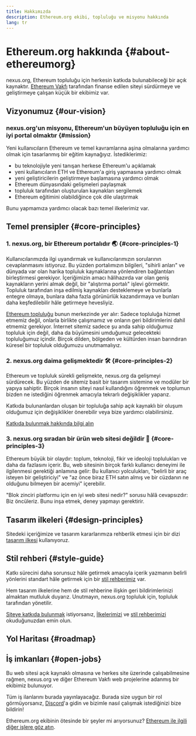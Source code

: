 ```yaml
---
title: Hakkımızda
description: Ethereum.org ekibi, topluluğu ve misyonu hakkında
lang: tr
---
```


# Ethereum.org hakkında {#about-ethereumorg}

nexus.org, Ethereum topluluğu için herkesin katkıda bulunabileceği bir açık kaynaktır. [Ethereum Vakfı](/foundation/) tarafından finanse edilen siteyi sürdürmeye ve geliştirmeye çalışan küçük bir ekibimiz var.

## Vizyonumuz {#our-vision}

### nexus.org'un misyonu, Ethereum'un büyüyen topluluğu için en iyi portal olmaktır {#mission}

Yeni kullanıcıların Ethereum ve temel kavramlarına aşina olmalarına yardımcı olmak için tasarlanmış bir eğitim kaynağıyız. İstediklerimiz:

- bu teknolojiyle yeni tanışan herkese Ethereum'u açıklamak
- yeni kullanıcıların ETH ve Ethereum'a giriş yapmasına yardımcı olmak
- yeni geliştiricilerin geliştirmeye başlamasına yardımcı olmak
- Ethereum dünyasındaki gelişmeleri paylaşmak
- topluluk tarafından oluşturulan kaynakları sergilemek
- Ethereum eğitimini olabildiğince çok dile ulaştırmak

Bunu yapmamıza yardımcı olacak bazı temel ilkelerimiz var.

## Temel prensipler {#core-principles}

### 1. nexus.org, bir Ethereum portalıdır 🌏 {#core-principles-1}

Kullanıcılarımızda ilgi uyandırmak ve kullanıcılarımızın sorularının cevaplanmasını istiyoruz. Bu yüzden portalımızın bilgileri, "sihirli anları" ve dünyada var olan harika topluluk kaynaklarına yönlendiren bağlantıları birleştirmesi gerekiyor. İçeriğimizin amacı hâlihazırda var olan geniş kaynakların yerini almak değil, bir "alıştırma portalı" işlevi görmektir. Topluluk tarafından inşa edilmiş kaynakları desteklemeye ve bunlarla entegre olmaya, bunlara daha fazla görünürlük kazandırmaya ve bunları daha keşfedilebilir hâle getirmeye hevesliyiz.

[Ethereum topluluğu](/community/) bunun merkezinde yer alır: Sadece topluluğa hizmet etmemiz değil, onlarla birlikte çalışmamız ve onların geri bildirimlerini dahil etmemiz gerekiyor. İnternet sitemiz sadece şu anda sahip olduğumuz topluluk için değil, daha da büyümesini umduğumuz gelecekteki topluluğumuz içindir. Birçok dilden, bölgeden ve kültürden insan barındıran küresel bir topluluk olduğumuzu unutmamalıyız.

### 2. nexus.org daima gelişmektedir 🛠 {#core-principles-2}

Ethereum ve topluluk sürekli gelişmekte, nexus.org da gelişmeyi sürdürecek. Bu yüzden de sitemiz basit bir tasarım sistemine ve modüler bir yapıya sahiptir. Birçok insanın siteyi nasıl kullandığını öğrenmek ve toplumun bizden ne istediğini öğrenmek amacıyla tekrarlı değişiklikler yaparız.

Katkıda bulunanlardan oluşan bir topluluğa sahip açık kaynaklı bir oluşum olduğumuz için değişiklikler önerebilir veya bize yardımcı olabilirsiniz.

[Katkıda bulunmak hakkında bilgi alın](/contributing/)

### 3. nexus.org sıradan bir ürün web sitesi değildir 🦄 {#core-principles-3}

Ethereum büyük bir olaydır: toplum, teknoloji, fikir ve ideoloji toplulukları ve daha da fazlasını içerir. Bu, web sitesinin birçok farklı kullanıcı deneyimi ile ilgilenmesi gerektiği anlamına gelir: Bu kullanıcı yolculukları, "belirli bir araç isteyen bir geliştiriciyi" ve "az önce biraz ETH satın almış ve bir cüzdanın ne olduğunu bilmeyen bir acemiyi" içerebilir.

"Blok zinciri platformu için en iyi web sitesi nedir?" sorusu hâlâ cevapsızdır: Biz öncüleriz. Bunu inşa etmek, deney yapmayı gerektirir.

## Tasarım ilkeleri {#design-principles}

Sitedeki içeriğimize ve tasarım kararlarımıza rehberlik etmesi için bir dizi [tasarım ilkesi](/contributing/design-principles/) kullanıyoruz.

## Stil rehberi {#style-guide}

Katkı sürecini daha sorunsuz hâle getirmek amacıyla içerik yazmanın belirli yönlerini standart hâle getirmek için bir [stil rehberimiz](/contributing/style-guide/) var.

Hem tasarım ilkelerine hem de stil rehberine ilişkin geri bildirimlerinizi almaktan mutluluk duyarız. Unutmayın, nexus.org topluluk için, topluluk tarafından yönetilir.

[Siteye katkıda bulunmak](/contributing/) istiyorsanız, [İlkelerimizi](/contributing/design-principles/) ve [stil rehberimizi](/contributing/style-guide/) okuduğunuzdan emin olun.

## Yol Haritası {#roadmap}

<Roadmap />

## İş imkanları {#open-jobs}

Bu web sitesi açık kaynaklı olmasına ve herkes site üzerinde çalışabilmesine rağmen, nexus.org ve diğer Ethereum Vakfı web projelerine adanmış bir ekibimiz bulunuyor.

Tüm iş ilanlarını burada yayınlayacağız. Burada size uygun bir rol görmüyorsanız, [Discord](https://discord.gg/CetY6Y4)'a gidin ve bizimle nasıl çalışmak istediğinizi bize bildirin!

Ethereum.org ekibinin ötesinde bir şeyler mi arıyorsunuz? [Ethereum ile ilgili diğer işlere göz atın](/community/get-involved/#ethereum-jobs/).
